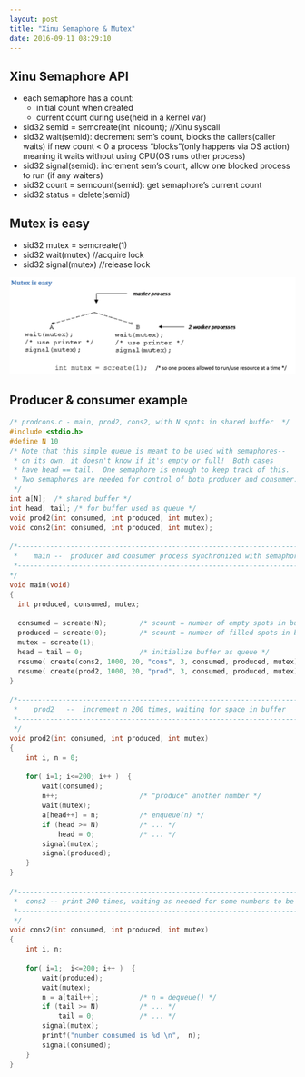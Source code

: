 ```yaml
---
layout: post
title: "Xinu Semaphore & Mutex"
date: 2016-09-11 08:29:10
---
```


## Xinu Semaphore API

* each semaphore has a count:
  * initial count when created
  * current count during use(held in a kernel var)
* sid32 semid = semcreate(int inicount); //Xinu syscall
* sid32 wait(semid): decrement sem’s count, blocks the callers(caller waits) if new count < 0 a process “blocks”(only happens via OS action) meaning it waits without using CPU(OS runs other process)
* sid32 signal(semid): increment sem’s count, allow one blocked process to run (if any waiters)
* sid32 count = semcount(semid): get semaphore’s current count
* sid32 status = delete(semid)

## Mutex is easy

* sid32 mutex = semcreate(1)
* sid32 wait(mutex) //acquire lock
* sid32 signal(mutex) //release lock

[<img src="/images/xinu/mutex.png">](images/xinu/mutex.png)

## Producer & consumer example

```c
/* prodcons.c - main, prod2, cons2, with N spots in shared buffer  */
#include <stdio.h>
#define N 10
/* Note that this simple queue is meant to be used with semaphores--
 * on its own, it doesn't know if it's empty or full!  Both cases
 * have head == tail.  One semaphore is enough to keep track of this.
 * Two semaphores are needed for control of both producer and consumer.
 */
int a[N];  /* shared buffer */
int head, tail; /* for buffer used as queue */
void prod2(int consumed, int produced, int mutex);
void cons2(int consumed, int produced, int mutex);
 
/*--------------------------------------------------------------------------
 *    main --  producer and consumer process synchronized with semaphores
 *--------------------------------------------------------------------------
*/
void main(void)
{
  int produced, consumed, mutex;
 
  consumed = screate(N);        /* scount = number of empty spots in buffer */
  produced = screate(0);        /* scount = number of filled spots in buffer */
  mutex = screate(1);
  head = tail = 0;              /* initialize buffer as queue */
  resume( create(cons2, 1000, 20, "cons", 3, consumed, produced, mutex));
  resume( create(prod2, 1000, 20, "prod", 3, consumed, produced, mutex));
}
 
/*----------------------------------------------------------------------------
 *    prod2   --  increment n 200 times, waiting for space in buffer
 *----------------------------------------------------------------------------
 */
void prod2(int consumed, int produced, int mutex)
{
    int i, n = 0;
 
    for( i=1; i<=200; i++ )  {
        wait(consumed);
        n++;                    /* "produce" another number */
        wait(mutex);
        a[head++] = n;          /* enqueue(n) */
        if (head >= N)          /* ... */
            head = 0;           /* ... */
        signal(mutex);
        signal(produced);
    }
}
 
/*----------------------------------------------------------------------------
 *  cons2 -- print 200 times, waiting as needed for some numbers to be produced
 *----------------------------------------------------------------------------
 */
void cons2(int consumed, int produced, int mutex)
{
    int i, n;
 
    for( i=1;  i<=200; i++ )  {
        wait(produced);
        wait(mutex);
        n = a[tail++];          /* n = dequeue() */
        if (tail >= N)          /* ... */
            tail = 0;           /* ... */
        signal(mutex);
        printf("number consumed is %d \n",  n);
        signal(consumed);
    }
}
```